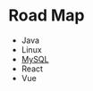 # Road Map

- Java
- Linux
- [MySQL](https://github.com/aivsok/roadmap/blob/main/mysql/README.md)
- React
- Vue
